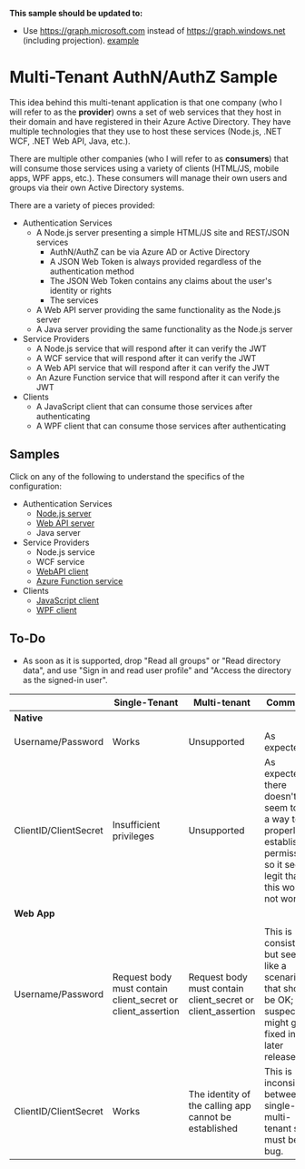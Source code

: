 **This sample should be updated to:**
 - Use https://graph.microsoft.com instead of https://graph.windows.net (including projection). [example](/docs/graphexample.md)




# Multi-Tenant AuthN/AuthZ Sample
This idea behind this multi-tenant application is that one company (who I will refer to as the **provider**) owns a set of web services that they host in their domain and have registered in their Azure Active Directory. They have multiple technologies that they use to host these services (Node.js, .NET WCF, .NET Web API, Java, etc.).

There are multiple other companies (who I will refer to as **consumers**) that will consume those services using a variety of clients (HTML/JS, mobile apps, WPF apps, etc.). These consumers will manage their own users and groups via their own Active Directory systems.

There are a variety of pieces provided:

- Authentication Services
  - A Node.js server presenting a simple HTML/JS site and REST/JSON services
    - AuthN/AuthZ can be via Azure AD or Active Directory
    - A JSON Web Token is always provided regardless of the authentication method
    - The JSON Web Token contains any claims about the user's identity or rights
    - The services 
  - A Web API server providing the same functionality as the Node.js server
  - A Java server providing the same functionality as the Node.js server
- Service Providers
  - A Node.js service that will respond after it can verify the JWT
  - A WCF service that will respond after it can verify the JWT
  - A Web API service that will respond after it can verify the JWT
  - An Azure Function service that will respond after it can verify the JWT
- Clients
  - A JavaScript client that can consume those services after authenticating
  - A WPF client that can consume those services after authenticating

## Samples
Click on any of the following to understand the specifics of the configuration:

- Authentication Services
  - [Node.js server](/docs/nodejs.md)
  - [Web API server](/docs/webapi-auth.md)
  - Java server
- Service Providers
  - Node.js service
  - WCF service
  - [WebAPI client](/docs/webapi.md)
  - [Azure Function service](https://github.com/plasne/multitenant-func)
- Clients
  - [JavaScript client](/docs/javascript.md)
  - [WPF client](/docs/wpf.md)



## To-Do
- As soon as it is supported, drop "Read all groups" or "Read directory data", and use "Sign in and read user profile" and "Access the directory as the signed-in user".

||Single-Tenant|Multi-tenant|Comments|
|---|---|---|---|
|**Native**||||
| | | | |
|  Username/Password|Works|Unsupported|As expected|
|  ClientID/ClientSecret|Insufficient privileges|Unsupported|As expected; there doesn't seem to be a way to properly establish permissions so it seems legit that this would not work.|
|**Web App**||||
| | | | |
|  Username/Password|Request body must contain client_secret or client_assertion|Request body must contain client_secret or client_assertion|This is consistent, but seems like a scenario that should be OK; I suspect this might get fixed in a later release.|
|  ClientID/ClientSecret|Works|The identity of the calling app cannot be established|This is inconsistent between single- and multi- tenant so must be a bug.|
